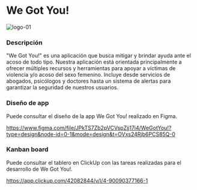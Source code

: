 # We Got You!
![logo-01](https://github.com/spocasangre/proyecto_aca_2023/assets/54958146/3698958b-fde1-4a96-9327-1029be128543)

### Descripción
"We Got You!" es una aplicación que busca mitigar y brindar ayuda ante el acoso de todo tipo. Nuestra aplicación está orientada principalmente a ofrecer múltiples recursos y herramientas para apoyar a víctimas de violencia y/o acoso del sexo femenino. Incluye desde servicios de abogados, psicólogos y doctores hasta un sistema de alertas para garantizar la seguridad de nuestros usuarios.

### Diseño de app
Puede consultar el diseño de la app We Got You! realizado en Figma.

https://www.figma.com/file/JPkTS7Zb2pVCVspZjj17i4/WeGotYou!?type=design&node-id=0-1&mode=design&t=OVxs24Rjb6PCS85Q-0

### Kanban board
Puede consultar el tablero en ClickUp con las tareas realizadas para el desarrollo de We Got You!.

https://app.clickup.com/42082844/v/l/4-90090377166-1

